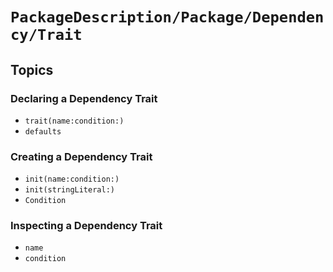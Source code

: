 # ``PackageDescription/Package/Dependency/Trait``

## Topics

### Declaring a Dependency Trait

- ``trait(name:condition:)``
- ``defaults``

### Creating a Dependency Trait

- ``init(name:condition:)``
- ``init(stringLiteral:)``
- ``Condition``

### Inspecting a Dependency Trait

- ``name``
- ``condition``
